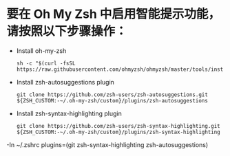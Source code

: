 # 要在 Oh My Zsh 中启用智能提示功能，请按照以下步骤操作：
- Install oh-my-zsh
    ```
    sh -c "$(curl -fsSL https://raw.githubusercontent.com/ohmyzsh/ohmyzsh/master/tools/install.sh)"
    ```
- Install zsh-autosuggestions plugin
    ```
    git clone https://github.com/zsh-users/zsh-autosuggestions.git ${ZSH_CUSTOM:-~/.oh-my-zsh/custom}/plugins/zsh-autosuggestions
    ```

- Install zsh-syntax-highlighting plugin
    ```
    git clone https://github.com/zsh-users/zsh-syntax-highlighting.git ${ZSH_CUSTOM:-~/.oh-my-zsh/custom}/plugins/zsh-syntax-highlighting
    ```
-In ~/.zshrc plugins=(git zsh-syntax-highlighting zsh-autosuggestions)
